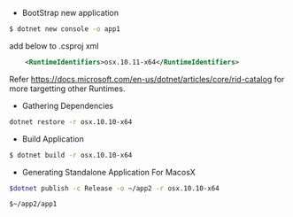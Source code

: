 


* BootStrap new application
```bash
$ dotnet new console -o app1
```
add below to .csproj xml
```xml
    <RuntimeIdentifiers>osx.10.11-x64</RuntimeIdentifiers>
```
Refer https://docs.microsoft.com/en-us/dotnet/articles/core/rid-catalog for more targetting other Runtimes.
* Gathering Dependencies
```bash
dotnet restore -r osx.10.10-x64
```
* Build Application
```bash
$ dotnet build -r osx.10.10-x64
```


* Generating Standalone Application For MacosX
```bash
$dotnet publish -c Release -o ~/app2 -r osx.10.10-x64
```

```bash
$~/app2/app1
```
